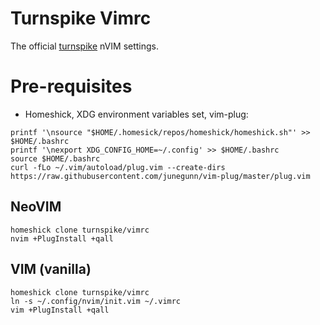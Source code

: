 # Turnspike Vimrc
The official [turnspike](https://turnspike.com) nVIM settings.

# Pre-requisites

* Homeshick, XDG environment variables set, vim-plug:
~~~~
printf '\nsource "$HOME/.homesick/repos/homeshick/homeshick.sh"' >> $HOME/.bashrc
printf '\nexport XDG_CONFIG_HOME=~/.config' >> $HOME/.bashrc
source $HOME/.bashrc
curl -fLo ~/.vim/autoload/plug.vim --create-dirs https://raw.githubusercontent.com/junegunn/vim-plug/master/plug.vim
~~~~

## NeoVIM

    homeshick clone turnspike/vimrc
    nvim +PlugInstall +qall

## VIM (vanilla)

    homeshick clone turnspike/vimrc
    ln -s ~/.config/nvim/init.vim ~/.vimrc
    vim +PlugInstall +qall
